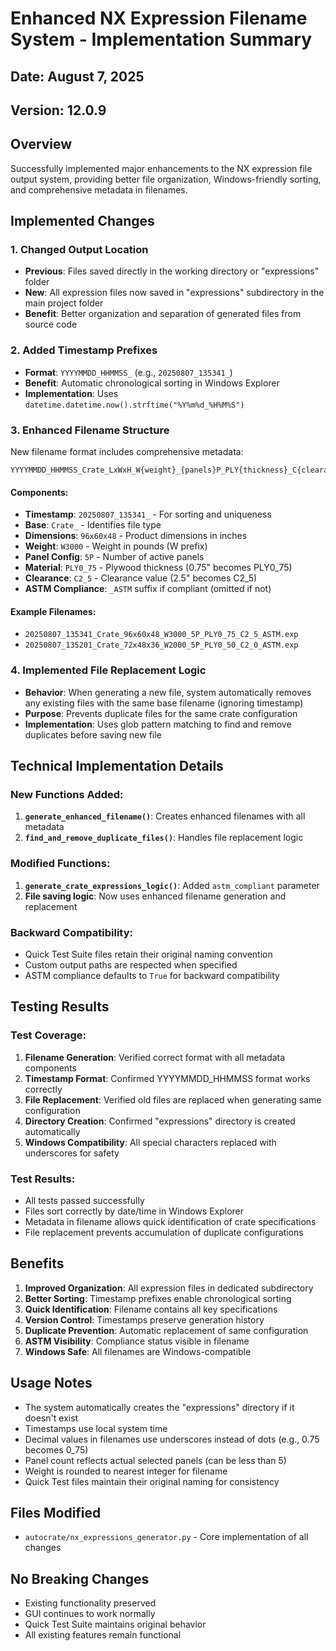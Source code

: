 # Enhanced NX Expression Filename System - Implementation Summary

## Date: August 7, 2025
## Version: 12.0.9

## Overview
Successfully implemented major enhancements to the NX expression file output system, providing better file organization, Windows-friendly sorting, and comprehensive metadata in filenames.

## Implemented Changes

### 1. Changed Output Location
- **Previous**: Files saved directly in the working directory or "expressions" folder
- **New**: All expression files now saved in "expressions" subdirectory in the main project folder
- **Benefit**: Better organization and separation of generated files from source code

### 2. Added Timestamp Prefixes
- **Format**: `YYYYMMDD_HHMMSS_` (e.g., `20250807_135341_`)
- **Benefit**: Automatic chronological sorting in Windows Explorer
- **Implementation**: Uses `datetime.datetime.now().strftime("%Y%m%d_%H%M%S")`

### 3. Enhanced Filename Structure
New filename format includes comprehensive metadata:
```
YYYYMMDD_HHMMSS_Crate_LxWxH_W{weight}_{panels}P_PLY{thickness}_C{clearance}_{ASTM}.exp
```

#### Components:
- **Timestamp**: `20250807_135341_` - For sorting and uniqueness
- **Base**: `Crate_` - Identifies file type
- **Dimensions**: `96x60x48` - Product dimensions in inches
- **Weight**: `W3000` - Weight in pounds (W prefix)
- **Panel Config**: `5P` - Number of active panels
- **Material**: `PLY0_75` - Plywood thickness (0.75" becomes PLY0_75)
- **Clearance**: `C2_5` - Clearance value (2.5" becomes C2_5)
- **ASTM Compliance**: `_ASTM` suffix if compliant (omitted if not)

#### Example Filenames:
- `20250807_135341_Crate_96x60x48_W3000_5P_PLY0_75_C2_5_ASTM.exp`
- `20250807_135201_Crate_72x48x36_W2000_5P_PLY0_50_C2_0_ASTM.exp`

### 4. Implemented File Replacement Logic
- **Behavior**: When generating a new file, system automatically removes any existing files with the same base filename (ignoring timestamp)
- **Purpose**: Prevents duplicate files for the same crate configuration
- **Implementation**: Uses glob pattern matching to find and remove duplicates before saving new file

## Technical Implementation Details

### New Functions Added:
1. **`generate_enhanced_filename()`**: Creates enhanced filenames with all metadata
2. **`find_and_remove_duplicate_files()`**: Handles file replacement logic

### Modified Functions:
1. **`generate_crate_expressions_logic()`**: Added `astm_compliant` parameter
2. **File saving logic**: Now uses enhanced filename generation and replacement

### Backward Compatibility:
- Quick Test Suite files retain their original naming convention
- Custom output paths are respected when specified
- ASTM compliance defaults to `True` for backward compatibility

## Testing Results

### Test Coverage:
1. **Filename Generation**: Verified correct format with all metadata components
2. **Timestamp Format**: Confirmed YYYYMMDD_HHMMSS format works correctly
3. **File Replacement**: Verified old files are replaced when generating same configuration
4. **Directory Creation**: Confirmed "expressions" directory is created automatically
5. **Windows Compatibility**: All special characters replaced with underscores for safety

### Test Results:
- All tests passed successfully
- Files sort correctly by date/time in Windows Explorer
- Metadata in filename allows quick identification of crate specifications
- File replacement prevents accumulation of duplicate configurations

## Benefits

1. **Improved Organization**: All expression files in dedicated subdirectory
2. **Better Sorting**: Timestamp prefixes enable chronological sorting
3. **Quick Identification**: Filename contains all key specifications
4. **Version Control**: Timestamps preserve generation history
5. **Duplicate Prevention**: Automatic replacement of same configuration
6. **ASTM Visibility**: Compliance status visible in filename
7. **Windows Safe**: All filenames are Windows-compatible

## Usage Notes

- The system automatically creates the "expressions" directory if it doesn't exist
- Timestamps use local system time
- Decimal values in filenames use underscores instead of dots (e.g., 0.75 becomes 0_75)
- Panel count reflects actual selected panels (can be less than 5)
- Weight is rounded to nearest integer for filename
- Quick Test files maintain their original naming for consistency

## Files Modified
- `autocrate/nx_expressions_generator.py` - Core implementation of all changes

## No Breaking Changes
- Existing functionality preserved
- GUI continues to work normally
- Quick Test Suite maintains original behavior
- All existing features remain functional